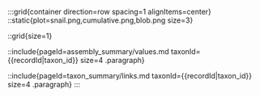 <!--
Content to display in a panel on each taxon record page.
-->

:::grid{container direction=row spacing=1 alignItems=center}
::static{plot=snail.png,cumulative.png,blob.png size=3}

::grid{size=1}

::include{pageId=assembly_summary/values.md taxonId={{recordId|taxon_id}} size=4 .paragraph}

::include{pageId=taxon_summary/links.md taxonId={{recordId|taxon_id}} size=4 .paragraph}
:::

